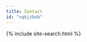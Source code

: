 ```yaml
---
title: Contact
id: "xqkjzbob"
---
```

<form
  action="https://formspree.io/f/{id}"
  method="POST"
>
{% include site-search.html %}
</form>

